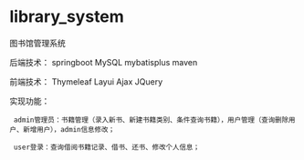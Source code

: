 # library_system
图书馆管理系统

后端技术：
  springboot
  MySQL
  mybatisplus
  maven
  
前端技术：
  Thymeleaf
  Layui
  Ajax
  JQuery
  
实现功能：

     admin管理员：书籍管理（录入新书、新建书籍类别、条件查询书籍），用户管理（查询删除用户、新增用户），admin信息修改；   
  
     user登录：查询借阅书籍记录、借书、还书、修改个人信息；
     
  

